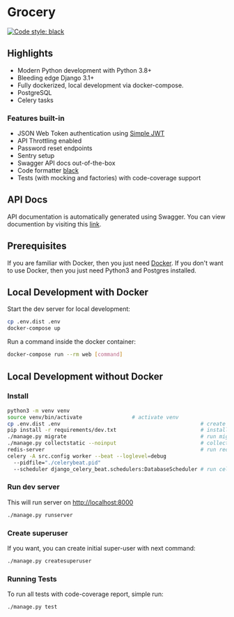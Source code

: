 # Grocery

[![Code style: black](https://img.shields.io/badge/code%20style-black-000000.svg)](https://github.com/psf/black)

## Highlights

- Modern Python development with Python 3.8+
- Bleeding edge Django 3.1+
- Fully dockerized, local development via docker-compose.
- PostgreSQL
- Celery tasks

### Features built-in

- JSON Web Token authentication using [Simple JWT](https://django-rest-framework-simplejwt.readthedocs.io/en/latest/)
- API Throttling enabled
- Password reset endpoints
- Sentry setup
- Swagger API docs out-of-the-box
- Code formatter [black](https://black.readthedocs.io/en/stable/)
- Tests (with mocking and factories) with code-coverage support

## API Docs

API documentation is automatically generated using Swagger. You can view documention by visiting this [link](http://localhost:8000/swagger).

## Prerequisites

If you are familiar with Docker, then you just need [Docker](https://docs.docker.com/docker-for-mac/install/). If you don't want to use Docker, then you just need Python3 and Postgres installed.

## Local Development with Docker

Start the dev server for local development:

```bash
cp .env.dist .env
docker-compose up
```

Run a command inside the docker container:

```bash
docker-compose run --rm web [command]
```

## Local Development without Docker

### Install

```bash
python3 -m venv venv 
source venv/bin/activate                # activate venv
cp .env.dist .env                                             # create .env file and fill-in DB info
pip install -r requirements/dev.txt                           # install py requirements
./manage.py migrate                                           # run migrations
./manage.py collectstatic --noinput                           # collect static files
redis-server                                                  # run redis locally for celery
celery -A src.config worker --beat --loglevel=debug
  --pidfile="./celerybeat.pid"
  --scheduler django_celery_beat.schedulers:DatabaseScheduler # run celery beat and worker
```

### Run dev server

This will run server on [http://localhost:8000](http://localhost:8000)

```bash
./manage.py runserver
```

### Create superuser

If you want, you can create initial super-user with next command:

```bash
./manage.py createsuperuser
```

### Running Tests

To run all tests with code-coverage report, simple run:

```bash
./manage.py test
```
